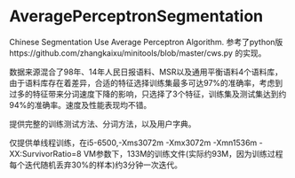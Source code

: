 # AveragePerceptronSegmentation
Chinese Segmentation Use Average Perceptron Algorithm. 参考了python版https://github.com/zhangkaixu/minitools/blob/master/cws.py 的实现。

数据来源混合了98年、14年人民日报语料、MSR以及通用平衡语料4个语料库，由于语料库存在着差异，合适的特征选择训练集最多可达97%的准确率，考虑到过多的特征带来分词速度下降的影响，只选择了3个特征，训练集及测试集达到约94%的准确率。速度及性能表现均不错。

提供完整的训练测试方法、分词方法，以及用户字典。

仅提供单线程训练，在i5-6500,-Xms3072m -Xmx3072m  -Xmn1536m -XX:SurvivorRatio=8 VM参数下，133M的训练文件(实际约93M，因为训练过程每个迭代随机丢弃30%的样本)约3分钟一次迭代。
